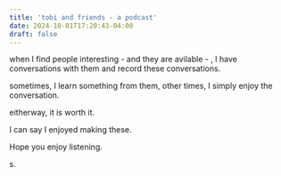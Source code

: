 ```yaml
---
title: 'tobi and friends - a podcast'
date: 2024-10-01T17:20:43-04:00
draft: false
---
```


when I find people interesting - and they are avilable - , I have conversations with them and record these conversations.

sometimes, I learn something from them, other times, I simply enjoy the conversation. 

eitherway, it is worth it.

I can say I enjoyed making these.

Hope you enjoy listening. 

s.


